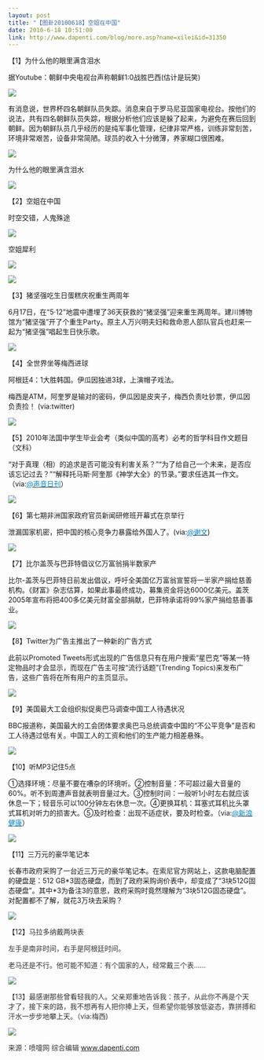 ```yaml
---
layout: post
title: "【图卦20100618】空姐在中国"
date: 2010-6-18 10:51:00
link: http://www.dapenti.com/blog/more.asp?name=xilei&id=31350
---
```


<div class="oblog_text" align="left">
<p>【1】为什么他的眼里满含泪水</p>
<p>据Youtube：朝鲜中央电视台声称朝鲜1:0战胜巴西(估计是玩笑)</p>
<p><img style="BORDER-BOTTOM-COLOR: #000000; BORDER-TOP-COLOR: #000000; BORDER-RIGHT-COLOR: #000000; BORDER-LEFT-COLOR: #000000" border="0" src="http://ptimg.org:88/dapenti/5597297e5565/o9e3t62s.jpg"></p>
<p>有消息说，世界杯四名朝鲜队员失踪。消息来自于罗马尼亚国家电视台。按他们的说法，共有四名朝鲜队员失踪，根据分析他们应该是躲了起来，为避免在赛后回到朝鲜。因为朝鲜队员几乎经历的是纯军事化管理，纪律非常严格，训练非常刻苦，环境非常艰苦，设备非常简陋。球员的收入十分微薄，养家糊口很困难。</p>
<p><img style="BORDER-BOTTOM-COLOR: #000000; BORDER-TOP-COLOR: #000000; BORDER-RIGHT-COLOR: #000000; BORDER-LEFT-COLOR: #000000" border="0" src="http://ptimg.org:88/dapenti/0245797e55ea/4tck5i0m.jpg"></p>
<p>为什么他的眼里满含泪水</p>
<p><img style="BORDER-BOTTOM-COLOR: #000000; BORDER-TOP-COLOR: #000000; BORDER-RIGHT-COLOR: #000000; BORDER-LEFT-COLOR: #000000" border="0" src="http://ptimg.org:88/dapenti/3464097e5bc1/e8u3l70n.jpg"></p>
<p>【2】空姐在中国</p>
<p>时空交错，人鬼殊途</p>
<p><img style="BORDER-BOTTOM-COLOR: #000000; BORDER-TOP-COLOR: #000000; BORDER-RIGHT-COLOR: #000000; BORDER-LEFT-COLOR: #000000" border="0" src="http://ptimg.org:88/dapenti/1813197e62f0/hr60brdm.jpg"></p>
<p>空姐犀利</p>
<p><img style="BORDER-BOTTOM-COLOR: #000000; BORDER-TOP-COLOR: #000000; BORDER-RIGHT-COLOR: #000000; BORDER-LEFT-COLOR: #000000" border="0" src="http://ptimg.org:88/dapenti/5783097e569d/mptlpwp1.jpg"></p>
<p><img style="BORDER-BOTTOM-COLOR: #000000; BORDER-TOP-COLOR: #000000; BORDER-RIGHT-COLOR: #000000; BORDER-LEFT-COLOR: #000000" border="0" src="http://ptimg.org:88/dapenti/7887797e61ad/4xswpcar.jpg"></p>
<p>【3】猪坚强吃生日蛋糕庆祝重生两周年</p>
<p>6月17日，在“5·12”地震中遭埋了36天获救的“猪坚强”迎来重生两周年。建川博物馆为“猪坚强”开了个重生Party。原主人万兴明夫妇和救命恩人部队官兵也赶来一起为“猪坚强”唱起生日快乐歌。</p>
<p><img style="BORDER-BOTTOM-COLOR: #000000; BORDER-TOP-COLOR: #000000; BORDER-RIGHT-COLOR: #000000; BORDER-LEFT-COLOR: #000000" border="0" src="http://ptimg.org:88/dapenti/6756497e5795/n2q0f8ku.jpg"></p>
<p>【4】全世界坐等梅西进球</p>
<p>阿根廷4：1大胜韩国。伊瓜因独进3球，上演帽子戏法。</p>
<p>梅西是ATM，阿奎罗是输对的密码，伊瓜因是皮夹子，梅西负责吐钞票，伊瓜因负责捡！ (via:twitter)</p>
<p><img style="BORDER-BOTTOM-COLOR: #000000; BORDER-TOP-COLOR: #000000; BORDER-RIGHT-COLOR: #000000; BORDER-LEFT-COLOR: #000000" border="0" src="http://ptimg.org:88/dapenti/5721997e5857/q2tejkee.jpg"></p>
<p>【5】2010年法国中学生毕业会考（类似中国的高考）必考的哲学科目作文题目（文科）</p>
<p>“对于真理（相）的追求是否可能没有利害关系？”“为了给自己一个未来，是否应该忘记过去？”“解释托马斯·阿奎那《神学大全》的节录。”要求任选其一作文。（via:<a href="http://t.sina.com.cn/1746643347"><font color="#0082cb">@声音日刊</font></a>）</p>
<p><img style="BORDER-BOTTOM-COLOR: #000000; BORDER-TOP-COLOR: #000000; BORDER-RIGHT-COLOR: #000000; BORDER-LEFT-COLOR: #000000" border="0" src="http://ptimg.org:88/dapenti/7180397e58e6/xd3sswis.jpg"></p>
<p>【6】第七期非洲国家政府官员新闻研修班开幕式在京举行</p>
<p>泄漏国家机密，把中国的核心竞争力暴露给外国人了。(via:<a href="http://t.sina.com.cn/1362766720"><font color="#0082cb">@谢文</font></a>)</p>
<p><img style="BORDER-BOTTOM-COLOR: #000000; BORDER-TOP-COLOR: #000000; BORDER-RIGHT-COLOR: #000000; BORDER-LEFT-COLOR: #000000" border="0" src="http://ptimg.org:88/dapenti/1470697e598f/3ck14eqp.jpg"></p>
<p>【7】比尔盖茨与巴菲特倡议亿万富翁捐半数家产</p>
<p>比尔-盖茨与巴菲特日前发出倡议，呼吁全美国亿万富翁宣誓将一半家产捐给慈善机构。《财富》杂志估算，如果此事最终成功，募集资金将达6000亿美元。盖茨2005年宣布将把400多亿美元财富全部捐献，巴菲特承诺将99%家产捐给慈善事业。</p>
<p><img style="BORDER-BOTTOM-COLOR: #000000; BORDER-TOP-COLOR: #000000; BORDER-RIGHT-COLOR: #000000; BORDER-LEFT-COLOR: #000000" border="0" src="http://ptimg.org:88/dapenti/6161697e5a20/9l925qou.jpg"></p>
<p>【8】Twitter为广告主推出了一种新的广告方式</p>
<p>此前以Promoted Tweets形式出现的广告信息只有在用户搜索“星巴克”等某一特定物品时才会显示，而现在广告主可按“流行话题”(Trending Topics)来发布广告，这些广告将在所有用户的主页显示。</p>
<p><img style="BORDER-BOTTOM-COLOR: #000000; BORDER-TOP-COLOR: #000000; BORDER-RIGHT-COLOR: #000000; BORDER-LEFT-COLOR: #000000" border="0" src="http://ptimg.org:88/dapenti/9303497e5ad2/5ys4fmrv.jpg"></p>
<p>【9】美国最大工会组织拟促奥巴马调查中国工人待遇状况</p>
<p>BBC报道称，美国最大的工会团体要求奥巴马总统调查中国的“不公平竞争”是否和工人待遇过低有关。中国工人的工资和他们的生产能力相差悬殊。</p>
<p><img style="BORDER-BOTTOM-COLOR: #000000; BORDER-TOP-COLOR: #000000; BORDER-RIGHT-COLOR: #000000; BORDER-LEFT-COLOR: #000000" border="0" src="http://ptimg.org:88/dapenti/7989097e5b7b/61f9ohuf.jpg"></p>
<p>【10】听MP3记住5点</p>
<p>①选择环境：尽量不要在嘈杂的环境听。②控制音量：不可超过最大音量的60%。听不到周遭声音就表明音量过大。③控制时间：一般听1小时左右就应该休息一下；轻音乐可以100分钟左右休息一次。④更换耳机：耳塞式耳机比头罩式耳机对听力的损害大。⑤及时检查：出现不适症状，要及时检查。（via:<a href="http://t.sina.com.cn/1268642527"><font color="#0082cb">@新浪健康</font></a>）</p>
<p><img style="BORDER-BOTTOM-COLOR: #000000; BORDER-TOP-COLOR: #000000; BORDER-RIGHT-COLOR: #000000; BORDER-LEFT-COLOR: #000000" border="0" src="http://ptimg.org:88/dapenti/4794397e5cf5/f8oir988.jpg"></p>
<p>【11】三万元的豪华笔记本</p>
<p>长春市政府采购了一台近三万元的豪华笔记本。在索尼官方网站上，这款电脑配置的硬盘是：512 GB*3固态硬盘，而到了政府采购询价表中，却变成了“3块512G固态硬盘”。其中*3为备注3的意思，政府采购时竟然理解为“3块512G固态硬盘”。对配置都不了解，就花3万块去采购？</p>
<p><img style="BORDER-BOTTOM-COLOR: #000000; BORDER-TOP-COLOR: #000000; BORDER-RIGHT-COLOR: #000000; BORDER-LEFT-COLOR: #000000" border="0" src="http://ptimg.org:88/dapenti/6371497e4ddc/83vdf5pl.jpg"></p>
<p>【12】<font color="#333333">马拉多纳戴两块表</font></p>
<p><font color="#333333">左手是南非时间，右手是阿根廷时间。</font></p>
<p><font color="#333333">老马还是不行。他可能不知道：有个国家的人，经常戴三个表......</font></p>
<p><font color="#333333"><img style="BORDER-BOTTOM-COLOR: #000000; BORDER-TOP-COLOR: #000000; BORDER-RIGHT-COLOR: #000000; BORDER-LEFT-COLOR: #000000" border="0" src="http://ptimg.org:88/dapenti/2272597e5fa8/27i1is2q.jpg"></font></p>
<p><font color="#333333">【13】最感谢那些曾看轻我的人。父亲郑重地告诉我：孩子，从此你不再是个天才了，接下来的路，我不想再有人把你捧上天，但希望你能够放低姿态，靠拼搏和汗水一步步地攀上天。（via:梅西)</font></p>
<p><font color="#333333"><img style="BORDER-BOTTOM-COLOR: #000000; BORDER-TOP-COLOR: #000000; BORDER-RIGHT-COLOR: #000000; BORDER-LEFT-COLOR: #000000" border="0" src="http://ptimg.org:88/dapenti/9432797e602e/ug9feh36.jpg"></font></p>
<p><font color="#333333">来源：喷嚏网 综合编辑 <a href="http://www.dapenti.com/">www.dapenti.com</a></font></p>
</div>